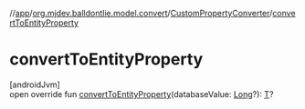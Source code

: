 //[app](../../../index.md)/[org.mjdev.balldontlie.model.convert](../index.md)/[CustomPropertyConverter](index.md)/[convertToEntityProperty](convert-to-entity-property.md)

# convertToEntityProperty

[androidJvm]\
open override fun [convertToEntityProperty](convert-to-entity-property.md)(databaseValue: [Long](https://kotlinlang.org/api/latest/jvm/stdlib/kotlin/-long/index.html)?): [T](index.md)?
